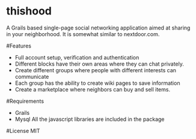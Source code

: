 thishood
========

A Grails based single-page social networking application aimed at sharing in your neighborhood. It is somewhat similar to nextdoor.com. 

#Features
* Full account setup, verification and  authentication
* Different blocks have their own areas where they can chat privately.
* Create different groups where people with different interests can communicate
* Each group has the ability to create wiki pages to save information
* Create a marketplace where neighbors can buy and sell items.

#Requirements
* Grails
* Mysql
All the javascript libraries are included in the package

#License
MIT
